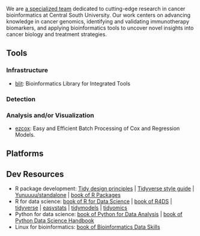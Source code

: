 We are [a specialized team](https://wanglabcsu.github.io/) dedicated to cutting-edge research in cancer bioinformatics at Central South University. Our work centers on advancing knowledge in cancer genomics, identifying and validating immunotherapy biomarkers, and applying bioinformatics tools to uncover novel insights into cancer biology and treatment strategies.

## Tools

### Infrastructure

- [blit](https://github.com/WangLabCSU/blit): Bioinformatics Library for Integrated Tools

### Detection

### Analysis and/or Visualization

- [ezcox](https://github.com/WangLabCSU/ezcox): Easy and Efficient Batch Processing of Cox and Regression Models.

## Platforms

## Dev Resources

- R package development: [Tidy design principles](https://design.tidyverse.org/) | [Tidyverse style guide](https://style.tidyverse.org/) | [Yunuuuu/standalone](https://github.com/Yunuuuu/standalone) | [book of R Packages](https://r-pkgs.org/)
- R for data science: [book of R for Data Science](https://r4ds.hadley.nz/) | [book of R4DS](https://bookdown.org/wangminjie/R4DS/) | [tidyverse](https://github.com/tidyverse) | [easystats](https://github.com/easystats) | [tidymodels](https://github.com/tidymodels) | [tidyomics](https://github.com/tidyomics)
- Python for data science: [book of Python for Data Analysis](https://wesmckinney.com/book/) | [book of Python Data Science Handbook](https://jakevdp.github.io/PythonDataScienceHandbook/)
- Linux for bioinformatics: [book of Bioinformatics Data Skills](https://womengovtcollegevisakha.ac.in/departments/Bioinformatics%20Data%20Skills%20Reproducible%20and%20Robust%20Research%20with%20Open%20Source%20Tools%20by%20Vince%20Buffalo.pdf)
